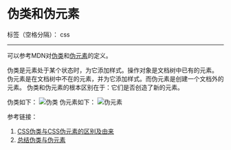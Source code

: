 ﻿# 伪类和伪元素

标签（空格分隔）： css

---
可以参考MDN对[伪类][1]和[伪元素][2]的定义。

伪类是元素处于某个状态时，为它添加样式。操作对象是文档树中已有的元素。
伪元素是在文档树中不在的元素，并为它添加样式。而伪元素是创建一个文档外的元素。
伪类和伪元素的根本区别在于：它们是否创造了新的元素。

伪类如下：
![伪类][3]
伪元素如下：
![伪元素][4]

参考链接：

1. [CSS伪类与CSS伪元素的区别及由来][5]
2. [总结伪类与伪元素][6]
  


  [1]: https://developer.mozilla.org/zh-CN/docs/Web/CSS/Pseudo-classes
  [2]: https://developer.mozilla.org/zh-CN/docs/Web/CSS/Pseudo-elements
  [3]: http://7xq2ky.com1.z0.glb.clouddn.com/%E4%BC%AA%E7%B1%BB.png
  [4]: http://7xq2ky.com1.z0.glb.clouddn.com/%E4%BC%AA%E5%85%83%E7%B4%A0.png
  [5]: http://swordair.com/origin-and-difference-between-css-pseudo-classes-and-pseudo-elements/
  [6]: http://www.alloyteam.com/2016/05/summary-of-pseudo-classes-and-pseudo-elements/#prettyPhoto